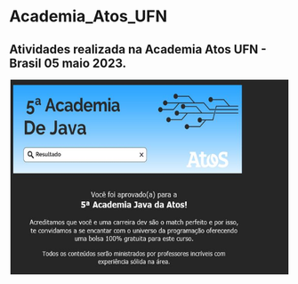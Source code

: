 # Academia_Atos_UFN
## Atividades realizada na Academia Atos UFN - Brasil 05 maio 2023.
<p align="center">
<img src="./Aprovado 5 Academia Atos.jpg" alt="Descrição do GIF" width="500" height="350" autoplay>
</p>
